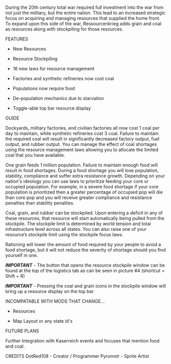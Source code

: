 During the 20th century total war required full investment into the war from not just the military, but the entire nation. This lead to an increased strategic focus on acquiring and managing resources that supplied the home front. To expand upon this side of the war, Ressourcenkrieg adds grain and coal as resources along with stockpiling for those resources.



FEATURES

- New Resources

- Resource Stockpiling

- 16 new laws for resource management

- Factories and synthetic refineries now cost coal

- Populations now require food

- De-population mechanics due to starvation

- Toggle-able top bar resource display



GUIDE

Dockyards, military factories, and civilian factories all now cost 1 coal per day to maintain, while synthetic refineries cost 3 coal. Failure to maintain the required coal will result in significantly decreased factory output, fuel output, and rubber output. You can manage the effect of coal shortages using the resource management laws allowing you to allocate the limited coal that you have available. 

One grain feeds 1 million population. Failure to maintain enough food will result in food shortages. During a food shortage you will lose population, stability, compliance and suffer extra resistance growth. Depending on your nation's ideology you can use laws to prioritize feeding your core or occupied population. For example, in a severe food shortage if your core population is prioritized then a greater percentage of occupied pop will die than core pop and you will receive greater compliance and resistance penalties than stability penalties. 

Coal, grain, and rubber can be stockpiled. Upon entering a deficit in any of these resources, that resource will start automatically being pulled from the stockpile. The stockpile limit is determined by world tension and total infrastructure level across all states. You can also  raise one of your resource’s stockpile limit using the stockpile focus laws. 

Rationing will lower the amount of food required by your people to avoid a food shortage, but it will not reduce the severity of shortage should you find yourself in one. 


***IMPORTANT*** - The button that opens the resource stockpile window can be found at the top of the logistics tab as can be seen in picture #4 (shortcut = Shift + R)

***IMPORTANT*** - Pressing the coal and grain icons in the stockpile window will bring up a resource display on the top bar



INCOMPATABLE WITH MODS THAT CHANGE... 

- Resources

- Map Layout or any state id's



FUTURE PLANS

Further Integration with Kaserreich events and focuses that mention food and coal.



CREDITS
DotRed108 - Creator / Programmer
Pyromstr - Sprite Artist
